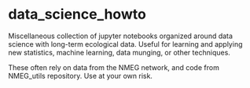 # data_science_howto

Miscellaneous collection of jupyter notebooks organized around data science with long-term ecological data. Useful for learning and applying new statistics, machine learning, data munging, or other techniques.

These often rely on data from the NMEG network, and code from NMEG_utils repository. Use at your own risk.
